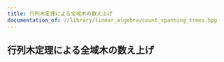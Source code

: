 ```yaml
---
title: 行列木定理による全域木の数え上げ
documentation_of: //library/linear_algebra/count_spanning_trees.hpp
---
```

## 行列木定理による全域木の数え上げ
